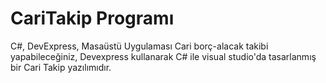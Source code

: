# CariTakip Programı
C#, DevExpress, Masaüstü Uygulaması
Cari borç-alacak takibi yapabileceğiniz, Devexpress kullanarak C# ile visual studio'da tasarlanmış bir Cari Takip yazılımıdır.
